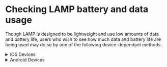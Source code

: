 # Checking LAMP battery and data usage

Though LAMP is designed to be lightweight and use low amounts of data and battery life, users who wish to see how much data and battery life are being used may do so by one of the following device-dependant methods.

<details>
    <summary>iOS Devices</summary>
    
#Battery Usage
1. Open the 'Settings' app.
2. In the sidebar on the left-hand side, find and click on the 'Battery' tab.
3. Scroll down the 'Battery' page until you see the 'Activity by App' entry, then tap on 'Show Battery Usage' to show percent of battery used by each app on your device.
4. Also on this entry, you can tap on 'Show Activity' to show the amount of time spent in each app.
    
    
#Data Usage
1. Open the 'Settings' app.
2. In the sidebar on the left-hand side, find and click on the 'Cellular' tab.
3. Scroll down to view apps and their data usage.
</details>

<details>
    <summary>Android Devices</summary>
    
Battery Usage
1. Open the 'Settings' app.
2. Scroll down to and click on 'Battery'.
3. Click on 'View Detailed Usage' and scroll down the list to locate LAMP.
    
    
Data Usage
1. Open the 'Settings' app.
2. Click on 'Wi-Fi and internet'.
3. Click on 'Data usage'.
    4. Click on 'Cellular data usage' and scroll to find the LAMP app.
</details>
